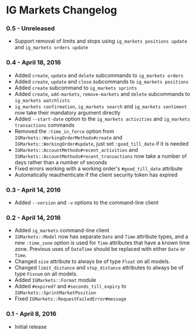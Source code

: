 # IG Markets Changelog

### 0.5 - Unreleased

- Support removal of limits and stops using `ig_markets positions update` and `ig_markets orders update`

### 0.4 - April 18, 2016

- Added `create`, `update` and `delete` subcommands to `ig_markets orders`
- Added `create`, `update` and `close` subcommands to `ig_markets positions`
- Added `create` subcommand to `ig_markets sprints`
- Added `create`, `add-markets`, `remove-markets` and `delete` subcommands to `ig_markets watchlists`
- `ig_markets confirmation`, `ig_markets search` and `ig_markets sentiment` now take their mandatory argument directly
- Added `--start-date` option to the `ig_markets activities` and `ig_markets transactions` commands
- Removed the `:time_in_force` option from `IGMarkets::WorkingOrderMethods#create` and `IGMarkets::WorkingOrder#update`,
  just set `:good_till_date` if it is needed
- `IGMarkets::AccountMethods#recent_activities` and `IGMarkets::AccountMethods#recent_transactions` now take a number of
  days rather than a number of seconds
- Fixed errors working with a working order's `#good_till_date` attribute
- Automatically reauthenticate if the client security token has expired

### 0.3 - April 14, 2016

- Added `--version` and `-v` options to the command-line client

### 0.2 - April 14, 2016

- Added `ig_markets` command-line client
- `IGMarkets::Model` now has separate `Date` and `Time` attribute types, and a new `:time_zone` option is used for
  `Time` attributes that have a known time zone. Previous uses of `DateTime` should be replaced with either `Date` or
  `Time`.
- Changed `size` attribute to always be of type `Float` on all models.
- Changed `limit_distance` and `stop_distance` attributes to always be of type `Fixnum` on all models.
- Added `IGMarkets::Format` module
- Added `#expired?` and `#seconds_till_expiry` to `IGMarkets::SprintMarketPosition`
- Fixed `IGMarkets::RequestFailedError#message`

### 0.1 - April 8, 2016

- Initial release
